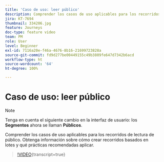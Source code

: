 ```yaml
---
title: 'Caso de uso: leer público'
description: Comprender los casos de uso aplicables para los recorridos de lectura de público. Obtenga información sobre cómo crear recorridos basados en lotes y qué prácticas recomendadas aplicar.
jira: KT-7694
thumbnail: 334206.jpg
feature: Journeys
doc-type: feature video
team: PM
role: User
level: Beginner
exl-id: 7116a20e-f46a-4676-8b16-21699723828a
source-git-commit: fd9d277be00449155c49b3809fe647d7342b6acd
workflow-type: ht
source-wordcount: '64'
ht-degree: 100%

---
```


# Caso de uso: leer público

>[!NOTE]
>Tenga en cuenta el siguiente cambio en la interfaz de usuario: los **Segmentos** ahora se llaman **Públicos**.

Comprender los casos de uso aplicables para los recorridos de lectura de público. Obtenga información sobre cómo crear recorridos basados en lotes y qué prácticas recomendadas aplicar.

>[!VIDEO](https://video.tv.adobe.com/v/334206?quality=12&learn=on){transcript=true}
